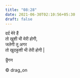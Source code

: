 ```yaml
---
title: "08:28"
date: 2021-06-30T02:10:56+05:30
draft: false
---
```


दर्द मेरे हैं  
तो खुशी भी मेरी होगी,  
जलेगी तू अगर  
तो खुदकुशी भी तेरी होगी |  

ड्रैगन  

© drag_on